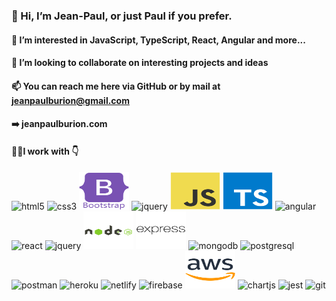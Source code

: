 ### 👋   Hi, I’m Jean-Paul, or just Paul if you prefer.


#### 👀  I’m interested in JavaScript, TypeScript, React, Angular and more...


#### 💞️  I’m looking to collaborate on interesting projects and ideas


#### 📫  You can reach me here via GitHub or by mail at jeanpaulburion@gmail.com

#### :arrow_right: jeanpaulburion.com

<!---
Popol2411/Popol2411 is a ✨ special ✨ repository because its `README.md` (this file) appears on your GitHub profile.
You can click the Preview link to take a look at your changes.
--->

#### :man_technologist:I work with :point_down:

<p> 
<img src="https://www.vectorlogo.zone/logos/w3_html5/w3_html5-ar21.svg" alt="html5" width="80" height="60"/> 
<img src="https://www.vectorlogo.zone/logos/w3_css/w3_css-ar21.svg" alt="css3" width="80" height="60"/> 
<img src="https://raw.githubusercontent.com/devicons/devicon/master/icons/bootstrap/bootstrap-plain-wordmark.svg" alt="bootstrap" width="80" height="60"/> 
<img src="https://www.vectorlogo.zone/logos/sass-lang/sass-lang-icon.svg" alt="jquery" width="80" height="60"/> 
<img src="https://raw.githubusercontent.com/devicons/devicon/master/icons/javascript/javascript-original.svg" alt="javascript" width="80" height="60"/> 
<img src="https://raw.githubusercontent.com/devicons/devicon/master/icons/typescript/typescript-original.svg" alt="typescript" width="80" height="60"/>
<img src="https://www.vectorlogo.zone/logos/angular/angular-ar21.svg" alt="angular" width="80" height="60"/> 
<img src="https://www.vectorlogo.zone/logos/reactjs/reactjs-ar21.svg" alt="react" width="80" height="60"/> 
<img src="https://www.vectorlogo.zone/logos/jquery/jquery-horizontal.svg" alt="jquery" width="80" height="60"/> 
<img src="https://raw.githubusercontent.com/devicons/devicon/master/icons/nodejs/nodejs-original-wordmark.svg" alt="nodejs" width="80" height="60"/> 
<img src="https://raw.githubusercontent.com/devicons/devicon/master/icons/express/express-original-wordmark.svg" alt="express" width="80" height="60"/> 
<img src="https://www.vectorlogo.zone/logos/mongodb/mongodb-ar21.svg" alt="mongodb" width="80" height="60"/> 
<img src="https://www.vectorlogo.zone/logos/postgresql/postgresql-horizontal.svg" alt="postgresql" width="80" height="60"/> 
<img src="https://www.vectorlogo.zone/logos/getpostman/getpostman-ar21.svg" alt="postman" width="80" height="60"/> 
<img src="https://www.vectorlogo.zone/logos/heroku/heroku-ar21.svg" alt="heroku" width="80" height="60"/> 
<img src="https://www.vectorlogo.zone/logos/netlify/netlify-ar21.svg" alt="netlify" width="80" height="60"/> 
<img src="https://www.vectorlogo.zone/logos/firebase/firebase-ar21.svg" alt="firebase" width="80" height="60"/> 
<img src="https://raw.githubusercontent.com/devicons/devicon/master/icons/amazonwebservices/amazonwebservices-original-wordmark.svg" alt="aws" width="80" height="60"/>
<img src="https://www.chartjs.org/media/logo-title.svg" alt="chartjs" width="80" height="60"/> 
<img src="https://www.vectorlogo.zone/logos/jestjsio/jestjsio-ar21.svg" alt="jest" width="80" height="60"/> 
<img src="https://www.vectorlogo.zone/logos/git-scm/git-scm-ar21.svg" alt="git" width="80" height="60"/> 
</p>
